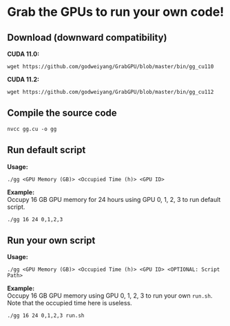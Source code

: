 # Grab the GPUs to run your own code!

## Download (downward compatibility)

**CUDA 11.0:**  
```
wget https://github.com/godweiyang/GrabGPU/blob/master/bin/gg_cu110
```

**CUDA 11.2:**  
```
wget https://github.com/godweiyang/GrabGPU/blob/master/bin/gg_cu112
```

## Compile the source code

```shell
nvcc gg.cu -o gg
```

## Run default script
**Usage:**  
```shell
./gg <GPU Memory (GB)> <Occupied Time (h)> <GPU ID>
```

**Example:**  
Occupy 16 GB GPU memory for 24 hours using GPU 0, 1, 2, 3 to run default script.
```shell
./gg 16 24 0,1,2,3
```

## Run your own script

**Usage:**  
```shell
./gg <GPU Memory (GB)> <Occupied Time (h)> <GPU ID> <OPTIONAL: Script Path>
```

**Example:**  
Occupy 16 GB GPU memory using GPU 0, 1, 2, 3 to run your own `run.sh`. Note that the occupied time here is useless.
```shell
./gg 16 24 0,1,2,3 run.sh
```

